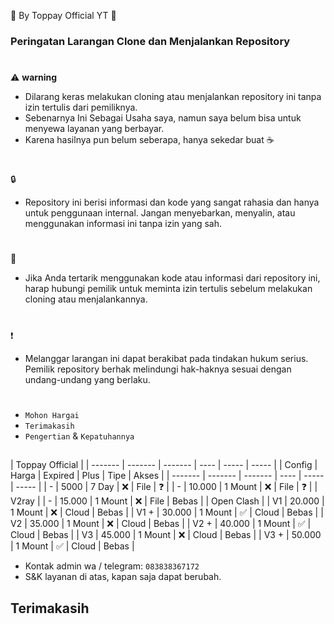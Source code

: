 🍚 By Toppay Official YT 🚀
### Peringatan Larangan Clone dan Menjalankan Repository
#
⚠️ **warning**
- Dilarang keras melakukan cloning atau menjalankan repository ini tanpa izin tertulis dari pemiliknya.
- Sebenarnya Ini Sebagai Usaha saya, namun saya belum bisa untuk menyewa layanan yang berbayar.
- Karena hasilnya pun belum seberapa, hanya sekedar buat ☕
#
🔒
- Repository ini berisi informasi dan kode yang sangat rahasia dan hanya untuk penggunaan internal. Jangan menyebarkan, menyalin, atau menggunakan informasi ini tanpa izin yang sah.
#
📩
- Jika Anda tertarik menggunakan kode atau informasi dari repository ini, harap hubungi pemilik untuk meminta izin tertulis sebelum melakukan cloning atau menjalankannya.
#
❗
- Melanggar larangan ini dapat berakibat pada tindakan hukum serius. Pemilik repository berhak melindungi hak-haknya sesuai dengan undang-undang yang berlaku.
#
- `Mohon Hargai`
- `Terimakasih`
- `Pengertian` & `Kepatuhannya`

##
| Toppay Official |
| ------- | ------- | ------- | ---- | ----- | ----- |
| Config  | Harga   | Expired | Plus | Tipe  | Akses |
| ------- | ------- | ------- | ---- | ----- | ----- |
| -       | 5000    | 7 Day   |  ❌  | File  | ❓    |
| -       | 10.000  | 1 Mount |  ❌  | File  | ❓    |
| V2ray   |
| -       | 15.000  | 1 Mount |  ❌  | File  | Bebas |
| Open Clash |
|  V1     | 20.000  | 1 Mount |  ❌  | Cloud | Bebas |
|  V1 +   | 30.000  | 1 Mount |  ✅  | Cloud | Bebas |
|  V2     | 35.000  | 1 Mount |  ❌  | Cloud | Bebas |
|  V2 +   | 40.000  | 1 Mount |  ✅  | Cloud | Bebas |
|  V3     | 45.000  | 1 Mount |  ❌  | Cloud | Bebas |
|  V3 +   | 50.000  | 1 Mount |  ✅  | Cloud | Bebas |

- Kontak admin wa / telegram: `083838367172`
- S&K
 layanan di atas, kapan saja dapat berubah.

##
## Terimakasih